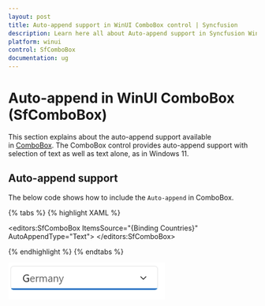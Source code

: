 ```yaml
---
layout: post
title: Auto-append support in WinUI ComboBox control | Syncfusion
description: Learn here all about Auto-append support in Syncfusion WinUI ComboBox control and more.
platform: winui
control: SfComboBox
documentation: ug
---
```


# Auto-append in WinUI ComboBox (SfComboBox)

This section explains about the auto-append support available in [ComboBox](https://help.syncfusion.com/cr/winui/Syncfusion.UI.Xaml.Editors.SfComboBox.html). The ComboBox control provides auto-append support with selection of text as well as text alone, as in Windows 11.

## Auto-append support 

The below code shows how to include the `Auto-append` in ComboBox.

{% tabs %}
{% highlight XAML %}

<editors:SfComboBox ItemsSource="{Binding Countries}"
		    AutoAppendType="Text">
</editors:SfComboBox>

{% endhighlight %}
{% endtabs %}

![WinUI Combobox control with auto-append](AutoAppend_images/ComboBox-with-auto-append.png)
